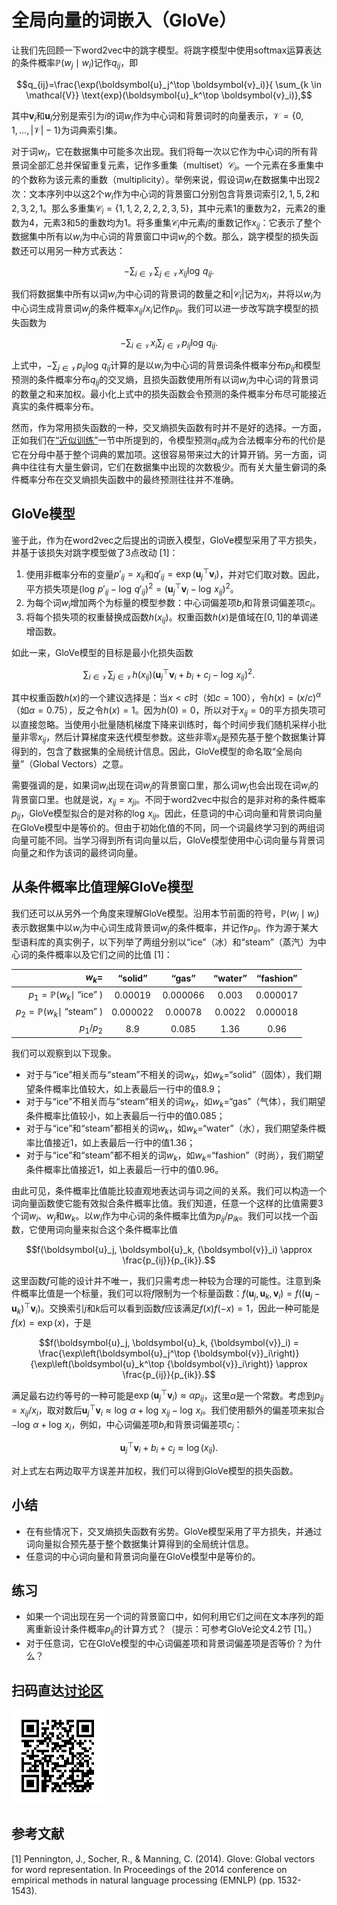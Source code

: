 # 全局向量的词嵌入（GloVe）

让我们先回顾一下word2vec中的跳字模型。将跳字模型中使用softmax运算表达的条件概率$\mathbb{P}(w_j\mid w_i)$记作$q_{ij}$，即

$$q_{ij}=\frac{\exp(\boldsymbol{u}_j^\top \boldsymbol{v}_i)}{ \sum_{k \in \mathcal{V}} \text{exp}(\boldsymbol{u}_k^\top \boldsymbol{v}_i)},$$

其中$\boldsymbol{v}_i$和$\boldsymbol{u}_i$分别是索引为$i$的词$w_i$作为中心词和背景词时的向量表示，$\mathcal{V} = \{0, 1, \ldots, |\mathcal{V}|-1\}$为词典索引集。

对于词$w_i$，它在数据集中可能多次出现。我们将每一次以它作为中心词的所有背景词全部汇总并保留重复元素，记作多重集（multiset）$\mathcal{C}_i$。一个元素在多重集中的个数称为该元素的重数（multiplicity）。举例来说，假设词$w_i$在数据集中出现2次：文本序列中以这2个$w_i$作为中心词的背景窗口分别包含背景词索引$2,1,5,2$和$2,3,2,1$。那么多重集$\mathcal{C}_i = \{1,1,2,2,2,2,3,5\}$，其中元素1的重数为2，元素2的重数为4，元素3和5的重数均为1。将多重集$\mathcal{C}_i$中元素$j$的重数记作$x_{ij}$：它表示了整个数据集中所有以$w_i$为中心词的背景窗口中词$w_j$的个数。那么，跳字模型的损失函数还可以用另一种方式表达：

$$-\sum_{i\in\mathcal{V}}\sum_{j\in\mathcal{V}} x_{ij} \log\,q_{ij}.$$

我们将数据集中所有以词$w_i$为中心词的背景词的数量之和$\left|\mathcal{C}_i\right|$记为$x_i$，并将以$w_i$为中心词生成背景词$w_j$的条件概率$x_{ij}/x_i$记作$p_{ij}$。我们可以进一步改写跳字模型的损失函数为

$$-\sum_{i\in\mathcal{V}} x_i \sum_{j\in\mathcal{V}} p_{ij} \log\,q_{ij}.$$

上式中，$-\sum_{j\in\mathcal{V}} p_{ij} \log\,q_{ij}$计算的是以$w_i$为中心词的背景词条件概率分布$p_{ij}$和模型预测的条件概率分布$q_{ij}$的交叉熵，且损失函数使用所有以词$w_i$为中心词的背景词的数量之和来加权。最小化上式中的损失函数会令预测的条件概率分布尽可能接近真实的条件概率分布。

然而，作为常用损失函数的一种，交叉熵损失函数有时并不是好的选择。一方面，正如我们在[“近似训练”](approx-training.md)一节中所提到的，令模型预测$q_{ij}$成为合法概率分布的代价是它在分母中基于整个词典的累加项。这很容易带来过大的计算开销。另一方面，词典中往往有大量生僻词，它们在数据集中出现的次数极少。而有关大量生僻词的条件概率分布在交叉熵损失函数中的最终预测往往并不准确。



## GloVe模型

鉴于此，作为在word2vec之后提出的词嵌入模型，GloVe模型采用了平方损失，并基于该损失对跳字模型做了3点改动 [1]：

1. 使用非概率分布的变量$p'_{ij}=x_{ij}$和$q'_{ij}=\exp(\boldsymbol{u}_j^\top \boldsymbol{v}_i)$，并对它们取对数。因此，平方损失项是$\left(\log\,p'_{ij} - \log\,q'_{ij}\right)^2 = \left(\boldsymbol{u}_j^\top \boldsymbol{v}_i - \log\,x_{ij}\right)^2$。
2. 为每个词$w_i$增加两个为标量的模型参数：中心词偏差项$b_i$和背景词偏差项$c_i$。
3. 将每个损失项的权重替换成函数$h(x_{ij})$。权重函数$h(x)$是值域在$[0,1]$的单调递增函数。

如此一来，GloVe模型的目标是最小化损失函数

$$\sum_{i\in\mathcal{V}} \sum_{j\in\mathcal{V}} h(x_{ij}) \left(\boldsymbol{u}_j^\top \boldsymbol{v}_i + b_i + c_j - \log\,x_{ij}\right)^2.$$

其中权重函数$h(x)$的一个建议选择是：当$x < c$时（如$c = 100$），令$h(x) = (x/c)^\alpha$（如$\alpha = 0.75$），反之令$h(x) = 1$。因为$h(0)=0$，所以对于$x_{ij}=0$的平方损失项可以直接忽略。当使用小批量随机梯度下降来训练时，每个时间步我们随机采样小批量非零$x_{ij}$，然后计算梯度来迭代模型参数。这些非零$x_{ij}$是预先基于整个数据集计算得到的，包含了数据集的全局统计信息。因此，GloVe模型的命名取“全局向量”（Global Vectors）之意。

需要强调的是，如果词$w_i$出现在词$w_j$的背景窗口里，那么词$w_j$也会出现在词$w_i$的背景窗口里。也就是说，$x_{ij}=x_{ji}$。不同于word2vec中拟合的是非对称的条件概率$p_{ij}$，GloVe模型拟合的是对称的$\log\, x_{ij}$。因此，任意词的中心词向量和背景词向量在GloVe模型中是等价的。但由于初始化值的不同，同一个词最终学习到的两组词向量可能不同。当学习得到所有词向量以后，GloVe模型使用中心词向量与背景词向量之和作为该词的最终词向量。


## 从条件概率比值理解GloVe模型

我们还可以从另外一个角度来理解GloVe模型。沿用本节前面的符号，$\mathbb{P}(w_j \mid w_i)$表示数据集中以$w_i$为中心词生成背景词$w_j$的条件概率，并记作$p_{ij}$。作为源于某大型语料库的真实例子，以下列举了两组分别以“ice”（冰）和“steam”（蒸汽）为中心词的条件概率以及它们之间的比值 [1]：

|$w_k$=|“solid”|“gas”|“water”|“fashion”|
|--:|:-:|:-:|:-:|:-:|
|$p_1=\mathbb{P}(w_k\mid$ “ice” $)$|0.00019|0.000066|0.003|0.000017|
|$p_2=\mathbb{P}(w_k\mid$ “steam” $)$|0.000022|0.00078|0.0022|0.000018|
|$p_1/p_2$|8.9|0.085|1.36|0.96|


我们可以观察到以下现象。

* 对于与“ice”相关而与“steam”不相关的词$w_k$，如$w_k=$“solid”（固体），我们期望条件概率比值较大，如上表最后一行中的值8.9；
* 对于与“ice”不相关而与“steam”相关的词$w_k$，如$w_k=$“gas”（气体），我们期望条件概率比值较小，如上表最后一行中的值0.085；
* 对于与“ice”和“steam”都相关的词$w_k$，如$w_k=$“water”（水），我们期望条件概率比值接近1，如上表最后一行中的值1.36；
* 对于与“ice”和“steam”都不相关的词$w_k$，如$w_k=$“fashion”（时尚），我们期望条件概率比值接近1，如上表最后一行中的值0.96。

由此可见，条件概率比值能比较直观地表达词与词之间的关系。我们可以构造一个词向量函数使它能有效拟合条件概率比值。我们知道，任意一个这样的比值需要3个词$w_i$、$w_j$和$w_k$。以$w_i$作为中心词的条件概率比值为${p_{ij}}/{p_{ik}}$。我们可以找一个函数，它使用词向量来拟合这个条件概率比值

$$f(\boldsymbol{u}_j, \boldsymbol{u}_k, {\boldsymbol{v}}_i) \approx \frac{p_{ij}}{p_{ik}}.$$

这里函数$f$可能的设计并不唯一，我们只需考虑一种较为合理的可能性。注意到条件概率比值是一个标量，我们可以将$f$限制为一个标量函数：$f(\boldsymbol{u}_j, \boldsymbol{u}_k, {\boldsymbol{v}}_i) = f\left((\boldsymbol{u}_j - \boldsymbol{u}_k)^\top {\boldsymbol{v}}_i\right)$。交换索引$j$和$k$后可以看到函数$f$应该满足$f(x)f(-x)=1$，因此一种可能是$f(x)=\exp(x)$，于是

$$f(\boldsymbol{u}_j, \boldsymbol{u}_k, {\boldsymbol{v}}_i) = \frac{\exp\left(\boldsymbol{u}_j^\top {\boldsymbol{v}}_i\right)}{\exp\left(\boldsymbol{u}_k^\top {\boldsymbol{v}}_i\right)} \approx \frac{p_{ij}}{p_{ik}}.$$

满足最右边约等号的一种可能是$\exp\left(\boldsymbol{u}_j^\top {\boldsymbol{v}}_i\right) \approx \alpha p_{ij}$，这里$\alpha$是一个常数。考虑到$p_{ij}=x_{ij}/x_i$，取对数后$\boldsymbol{u}_j^\top {\boldsymbol{v}}_i \approx \log\,\alpha + \log\,x_{ij} - \log\,x_i$。我们使用额外的偏差项来拟合$- \log\,\alpha + \log\,x_i$，例如，中心词偏差项$b_i$和背景词偏差项$c_j$：

$$\boldsymbol{u}_j^\top \boldsymbol{v}_i + b_i + c_j \approx \log(x_{ij}).$$

对上式左右两边取平方误差并加权，我们可以得到GloVe模型的损失函数。


## 小结

* 在有些情况下，交叉熵损失函数有劣势。GloVe模型采用了平方损失，并通过词向量拟合预先基于整个数据集计算得到的全局统计信息。
* 任意词的中心词向量和背景词向量在GloVe模型中是等价的。


## 练习

* 如果一个词出现在另一个词的背景窗口中，如何利用它们之间在文本序列的距离重新设计条件概率$p_{ij}$的计算方式？（提示：可参考GloVe论文4.2节 [1]。）
* 对于任意词，它在GloVe模型的中心词偏差项和背景词偏差项是否等价？为什么？

## 扫码直达[讨论区](https://discuss.gluon.ai/t/topic/4372)

![](../img/qr_glove.svg)

## 参考文献

[1] Pennington, J., Socher, R., & Manning, C. (2014). Glove: Global vectors for word representation. In Proceedings of the 2014 conference on empirical methods in natural language processing (EMNLP) (pp. 1532-1543).
